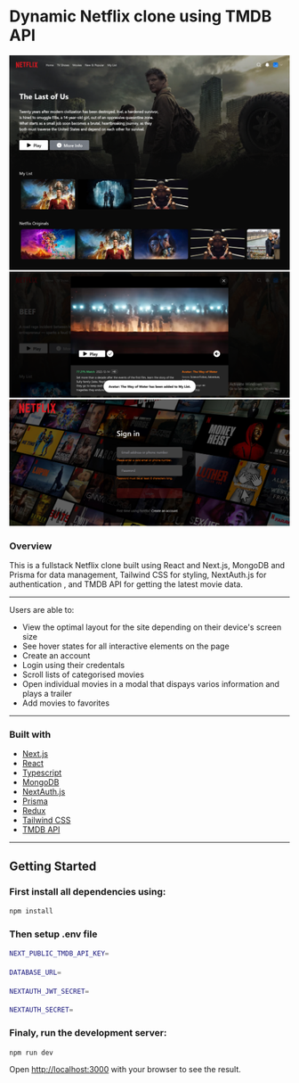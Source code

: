 # Dynamic Netflix clone using TMDB API

![](./screenshots/Homepage.png "Homepage")
![](./screenshots/Modal.png "Modal")
![](./screenshots/Signin.png "Login page")

### Overview

This is a fullstack Netflix clone built using React and Next.js, MongoDB and Prisma for data management, Tailwind CSS for styling, NextAuth.js for authentication , and TMDB API for getting the latest movie data.

---

Users are able to:

- View the optimal layout for the site depending on their device's screen size
- See hover states for all interactive elements on the page
- Create an account
- Login using their credentals
- Scroll lists of categorised movies
- Open individual movies in a modal that dispays varios information and plays a trailer
- Add movies to favorites

---

### Built with

- [Next.js](https://nextjs.org/)
- [React](https://react.dev/)
- [Typescript](https://www.typescriptlang.org/)
- [MongoDB](https://www.mongodb.com/)
- [NextAuth.js](https://next-auth.js.org/)
- [Prisma](https://www.prisma.io/)
- [Redux](https://redux.js.org/)
- [Tailwind CSS](https://tailwindcss.com/)
- [TMDB API](https://www.themoviedb.org/)

---

## Getting Started

### First install all dependencies using:

```bash
npm install
```

### Then setup .env file

```bash
NEXT_PUBLIC_TMDB_API_KEY=

DATABASE_URL=

NEXTAUTH_JWT_SECRET=

NEXTAUTH_SECRET=
```

### Finaly, run the development server:

```bash
npm run dev
```

Open [http://localhost:3000](http://localhost:3000) with your browser to see the result.
